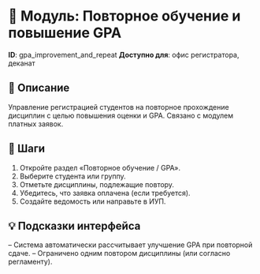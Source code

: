 # 📘 Модуль: Повторное обучение и повышение GPA
**ID**: gpa_improvement_and_repeat
**Доступно для**: офис регистратора, деканат

## 📝 Описание
Управление регистрацией студентов на повторное прохождение дисциплин с целью повышения оценки и GPA. Связано с модулем платных заявок.

## 🩜 Шаги
1. Откройте раздел «Повторное обучение / GPA».
2. Выберите студента или группу.
3. Отметьте дисциплины, подлежащие повтору.
4. Убедитесь, что заявка оплачена (если требуется).
5. Создайте ведомость или направьте в ИУП.

## 💡 Подсказки интерфейса
– Система автоматически рассчитывает улучшение GPA при повторной сдаче.
– Ограничено одним повтором дисциплины (или согласно регламенту).
